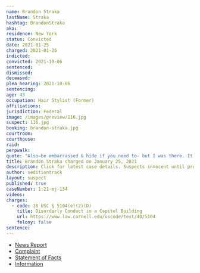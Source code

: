 ```yaml
---
name: Brandon Straka
lastName: Straka
hashtag: BrandonStraka
aka:
residence: New York
status: Convicted
date: 2021-01-25
charged: 2021-01-25
indicted:
convicted: 2021-10-06
sentenced:
dismissed:
deceased:
plea_hearing: 2021-10-06
sentencing:
age: 43
occupation: Hair Stylist (Former)
affiliations:
jurisdiction: Federal
image: /images/preview/116.jpg
suspect: 116.jpg
booking: brandon-straka.jpg
courtroom:
courthouse:
raid:
perpwalk:
quote: "Also—be embarrassed & hide if you need to- but I was there. It was not Antifa at the Capitol."
title: Brandon Straka charged on January 25, 2021
description: Click for latest case details. Suspects innocent until proven guilty.
author: seditiontrack
layout: suspect
published: true
caseNumber: 1:21-mj-134
videos:
charges:
  - code: 18 USC § 5104(e)(2)(D)
    title: Disorderly Conduct in a Capitol Building
    url: https://www.law.cornell.edu/uscode/text/40/5104
    felony: false
sentence:
---
```


- [News Report](https://www.thedailybeast.com/brandon-straka-right-wing-activist-banned-from-airline-is-charged-in-riots)
- [Complaint](https://assets.documentcloud.org/documents/20463392/1-20-21-us-v-brandon-straka-complaint-affidavit.pdf)
- [Statement of Facts](https://www.justice.gov/opa/page/file/1360091/download)
- [Information](https://extremism.gwu.edu/sites/g/files/zaxdzs2191/f/Brandon%20Straka%20Superseding%20Information.pdf)
